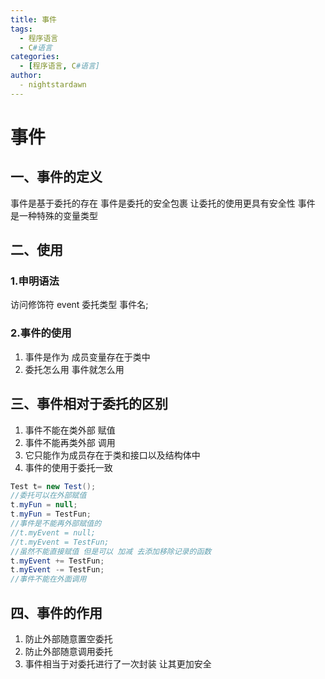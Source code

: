 ```yaml
---
title: 事件
tags:
  - 程序语言
  - C#语言
categories:
  - [程序语言, C#语言]
author:
  - nightstardawn
---
```


# 事件

## 一、事件的定义

事件是基于委托的存在
事件是委托的安全包裹
让委托的使用更具有安全性
事件 是一种特殊的变量类型

## 二、使用

### 1.申明语法

访问修饰符 event 委托类型 事件名;

### 2.事件的使用

1. 事件是作为 成员变量存在于类中
2. 委托怎么用 事件就怎么用

## 三、事件相对于委托的区别

1. 事件不能在类外部 赋值
2. 事件不能再类外部 调用
3. 它只能作为成员存在于类和接口以及结构体中
4. 事件的使用于委托一致

```cs
Test t= new Test();
//委托可以在外部赋值
t.myFun = null;
t.myFun = TestFun;
//事件是不能再外部赋值的
//t.myEvent = null;
//t.myEvent = TestFun;
//虽然不能直接赋值 但是可以 加减 去添加移除记录的函数
t.myEvent += TestFun;
t.myEvent -= TestFun;
//事件不能在外面调用
```

## 四、事件的作用

1. 防止外部随意置空委托
2. 防止外部随意调用委托
3. 事件相当于对委托进行了一次封装 让其更加安全
